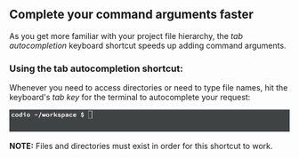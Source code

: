 ## Complete your command arguments faster

As you get more familiar with your project file hierarchy, the _tab autocompletion_ keyboard shortcut speeds up adding command arguments.

### Using the tab autocompletion shortcut:

Whenever you need to access directories or need to type file names, hit the keyboard's _tab key_ for the terminal to autocomplete your request:

![tab-autocompletion](.guides/img/shortcut-tab.gif)

__NOTE:__ Files and directories must exist in order for this shortcut to work.